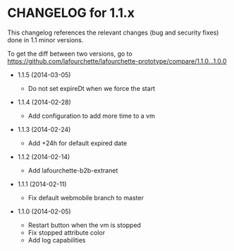 CHANGELOG for 1.1.x
===================

This changelog references the relevant changes (bug and security fixes) done
in 1.1 minor versions.

To get the diff between two versions, go to https://github.com/lafourchette/lafourchette-prototype/compare/1.1.0...1.0.0

* 1.1.5 (2014-03-05)
  * Do not set expireDt when we force the start

* 1.1.4 (2014-02-28)
  * Add configuration to add more time to a vm

* 1.1.3 (2014-02-24)
  * Add +24h for default expired date

* 1.1.2 (2014-02-14)
  * Add lafourchette-b2b-extranet

* 1.1.1 (2014-02-11)
  * Fix default webmobile branch to master


* 1.1.0 (2014-02-05)
	* Restart button when the vm is stopped
	* Fix stopped attribute color
  * Add log capabilities
